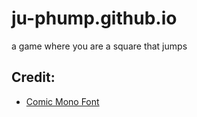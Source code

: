 # ju-phump.github.io
a game where you are a square that jumps

## Credit:
 * [Comic Mono Font](https://github.com/dtinth/comic-mono-font)

